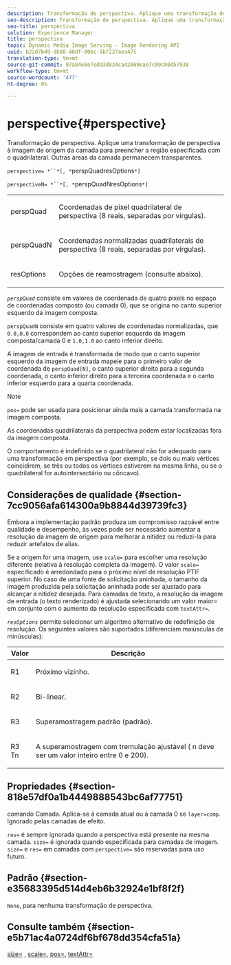 ```yaml
---
description: Transformação de perspectiva. Aplique uma transformação de perspectiva à imagem de origem da camada para preencher a região especificada com o quadrilateral. Outras áreas da camada permanecem transparentes.
seo-description: Transformação de perspectiva. Aplique uma transformação de perspectiva à imagem de origem da camada para preencher a região especificada com o quadrilateral. Outras áreas da camada permanecem transparentes.
seo-title: perspectiva
solution: Experience Manager
title: perspectiva
topic: Dynamic Media Image Serving - Image Rendering API
uuid: b22d7b49-db08-48df-80bc-5b7237aea475
translation-type: tm+mt
source-git-commit: 97a84e8e7edd3d834ca42069eae7c09c00d57938
workflow-type: tm+mt
source-wordcount: '477'
ht-degree: 0%

---
```



# perspective{#perspective}

Transformação de perspectiva. Aplique uma transformação de perspectiva à imagem de origem da camada para preencher a região especificada com o quadrilateral. Outras áreas da camada permanecem transparentes.

`perspective= *``*[, *`perspQuadresOptions`*]`

`perspectiveN= *``*[, *`perspQuadNresOptions`*]`

<table id="simpletable_4BD38BBF53964F7D97B9E58914C97B3F"> 
 <tr class="strow"> 
  <td class="stentry"> <p><span class="varname"> perspQuad</span> </p></td> 
  <td class="stentry"> <p>Coordenadas de pixel quadrilateral de perspectiva (8 reais, separadas por vírgulas). </p></td> 
 </tr> 
 <tr class="strow"> 
  <td class="stentry"> <p><span class="varname"> perspQuadN</span> </p></td> 
  <td class="stentry"> <p>Coordenadas normalizadas quadrilaterais de perspectiva (8 reais, separadas por vírgulas). </p></td> 
 </tr> 
 <tr class="strow"> 
  <td class="stentry"> <p><span class="varname"> resOptions</span> </p></td> 
  <td class="stentry"> <p>Opções de reamostragem (consulte abaixo). </p></td> 
 </tr> 
</table>

*`perspQuad`* consiste em valores de coordenada de quatro pixels no espaço de coordenadas composto (ou camada 0), que se origina no canto superior esquerdo da imagem composta.

`perspQuadN` consiste em quatro valores de coordenadas normalizadas, que  `0.0,0.0` correspondem ao canto superior esquerdo da imagem composta/camada 0 e  `1.0,1.0` ao canto inferior direito.

A imagem de entrada é transformada de modo que o canto superior esquerdo da imagem de entrada mapeie para o primeiro valor de coordenada de `perspQuad[N]`, o canto superior direito para a segunda coordenada, o canto inferior direito para a terceira coordenada e o canto inferior esquerdo para a quarta coordenada.

>[!NOTE]
>
>`pos=` pode ser usada para posicionar ainda mais a camada transformada na imagem composta.

As coordenadas quadrilaterais da perspectiva podem estar localizadas fora da imagem composta.

O comportamento é indefinido se o quadrilateral não for adequado para uma transformação em perspectiva (por exemplo, se dois ou mais vértices coincidirem, se três ou todos os vértices estiverem na mesma linha, ou se o quadrilateral for autointersectário ou côncavo).

## Considerações de qualidade {#section-7cc9056afa614300a9b8844d39739fc3}

Embora a implementação padrão produza um compromisso razoável entre qualidade e desempenho, às vezes pode ser necessário aumentar a resolução da imagem de origem para melhorar a nitidez ou reduzi-la para reduzir artefatos de alias.

Se a origem for uma imagem, use `scale=` para escolher uma resolução diferente (relativa à resolução completa da imagem). O valor `scale=` especificado é arredondado para o próximo nível de resolução PTIF superior. No caso de uma fonte de solicitação aninhada, o tamanho da imagem produzida pela solicitação aninhada pode ser ajustado para alcançar a nitidez desejada. Para camadas de texto, a resolução da imagem de entrada (o texto renderizado) é ajustada selecionando um valor maior= em conjunto com o aumento da resolução especificada com `textAttr=`.

*`resOptions`* permite selecionar um algoritmo alternativo de redefinição de resolução. Os seguintes valores são suportados (diferenciam maiúsculas de minúsculas):

<table id="table_0F20007986324E228096888ED37219C0"> 
 <thead> 
  <tr> 
   <th class="entry"> <b> Valor</b> </th> 
   <th class="entry"> <b> Descrição</b> </th> 
  </tr> 
 </thead>
 <tbody> 
  <tr> 
   <td> <p> <span class="codeph"> R1</span> </p> </td> 
   <td> <p> Próximo vizinho. </p> </td> 
  </tr> 
  <tr> 
   <td> <p> <span class="codeph"> R2</span> </p> </td> 
   <td> <p> Bi-linear. </p> </td> 
  </tr> 
  <tr> 
   <td> <p> <span class="codeph"> R3</span> </p> </td> 
   <td> <p> Superamostragem padrão (padrão). </p> </td> 
  </tr> 
  <tr> 
   <td> <p> <span class="codeph">R3<span class="varname"> Tn</span></span> </p> </td> 
   <td> <p> A superamostragem com tremulação ajustável (<span class="varname"> n</span> deve ser um valor inteiro entre 0 e 200). </p> </td> 
  </tr> 
 </tbody> 
</table>

## Propriedades {#section-818e57df0a1b4449888543bc6af77751}

comando Camada. Aplica-se à camada atual ou à camada 0 se `layer=comp`. Ignorado pelas camadas de efeito.

`res=` é sempre ignorada quando a perspectiva está presente na mesma camada. `size=` é ignorada quando especificada para camadas de imagem. `size=` e  `res=` em camadas com  `perspective=` são reservadas para uso futuro.

## Padrão {#section-e35683395d514d4eb6b32924e1bf8f2f}

`None`, para nenhuma transformação de perspectiva.

## Consulte também {#section-e5b71ac4a0724df6bf678dd354cfa51a}

[size=](../../../../../is-api/http-ref/image-serving-api-ref/c-http-protocol-reference/c-data-types/r-size.md#reference-04d383f32c7b4003bed9978cb854747b) ,  [scale=](../../../../../is-api/http-ref/image-serving-api-ref/c-http-protocol-reference/c-command-reference/r-is-http-scale.md#reference-098c30cea1764f189e6f7c7e400cc065),  [pos=](../../../../../is-api/http-ref/image-serving-api-ref/c-http-protocol-reference/c-command-reference/r-pos.md#reference-65de948f4b404f1182b22119ca332143),  [textAttr=](../../../../../is-api/http-ref/image-serving-api-ref/c-http-protocol-reference/c-command-reference/r-textattr.md#reference-ff00484fa3244286abeff34911f7ec0d)
